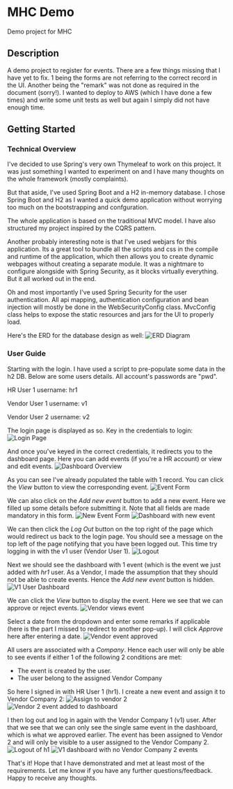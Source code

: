 
# MHC Demo

Demo project for MHC

## Description

A demo project to register for events.
There are a few things missing that I have yet to fix. 1 being the forms are not referring to the correct record in the UI. 
Another being the "remark" was not done as required in the document (sorry!).
I wanted to deploy to AWS (which I have done a few times) and write some unit tests as well but again I simply did not have enough time. 

## Getting Started

### Technical Overview
I've decided to use Spring's very own Thymeleaf to work on this project. It was just something I wanted to experiment on and I have many thoughts on the whole framework (mostly complaints). 

But that aside, I've used Spring Boot and a H2 in-memory database. I chose Spring Boot and H2 as I wanted a quick demo application without worrying too much on the bootstrapping and confguration.

The whole application is based on the traditional MVC model. I have also structured my project inspired by the CQRS pattern.

Another probably interesting note is that I've used webjars for this application. Its a great tool to bundle all the scripts and css in the compile and runtime of the application, which then 
allows you to create dynamic webpages without creating a separate module. It was a nightmare to configure alongside with Spring Security, as it blocks virtually everything. But it all worked out in the end.

Oh and most importantly I've used Spring Security for the user authentication. All api mapping, authentication configuration and bean injection will mostly be done in the WebSecurityConfig class. MvcConfig class helps to expose the static resources and jars for the UI to properly load.

Here's the ERD for the database design as well: 
![ERD Diagram](images/erd.png)

### User Guide

Starting with the login. I have used a script to pre-populate some data in the h2 DB. Below are some users details. All account's passwords are "pwd". 

HR User 1
username: hr1

Vendor User 1
username: v1

Vendor User 2
username: v2

The login page is displayed as so. Key in the credentials to login:
![Login Page](images/login.png)

And once you've keyed in the correct credentials, it redirects you to the dashboard page. Here you can add events (if you're a HR account) or view and edit events.
![Dashboard Overview](images/dashboard-1.png)

As you can see I've already populated the table with 1 record. You can click the _View_ button to view the corresponding event.
![Event Form](images/eventform-1.png)

We can also click on the _Add new event_ button to add a new event. Here we filled up some details before submitting it. Note that all fields are made mandatory in this form. 
![New Event Form](images/neweventform-1.png)
![Dashboard with new event](images/dashboard-2.png)

We can then click the _Log Out_ button on the top right of the page which would redirect us back to the login page. You should see a message on the top left of the page notifying that you have been logged out.
This time try logging in with the v1 user (Vendor User 1).
![Logout](images/v1-login.png)

Next we should see the dashboard with 1 event (which is the event we just added with _hr1_ user. As a Vendor, I made the assumption that they should not be able to create events. Hence the _Add new event_ button is hidden. 
![V1 User Dashboard](images/v1-dashboard.png)

We can click the _View_ button to display the event. Here we see that we can approve or reject events. 
![Vendor views event](images/vendorviewevent-1.png)

Select a date from the dropdown and enter some remarks if applicable (here is the part I missed to redirect to another pop-up). I will click _Approve_ here after entering a date.
![Vendor event approved](images/eventapproved.png)

All users are associated with a _Company_. Hence each user will only be able to see events if either 1 of the following 2 conditions are met:
 - The event is created by the user. 
 - The user belong to the assigned Vendor Company
 
 So here I signed in with HR User 1 (hr1). I create a new event and assign it to Vendor Company 2:
 ![Assign to vendor 2](images/assignvendor2.png)
 ![Vendor 2 event added to dashboard](images/dashboard-vendor2.png)

I then log out and log in again with the Vendor Company 1 (v1) user. After that we see that we can only see the single same event in the dashboard, which is what we approved earlier. The event has been assigned to Vendor 2 and will only be visible to a user assigned to the Vendor Company 2.
![Logout of h1](images/v1-login-1.png)
![V1 dashboard with no Vendor Company 2 events](images/v1onlyevents.png)

That's it! Hope that I have demonstrated and met at least most of the requirements. Let me know if you have any further questions/feedback. Happy to receive any thoughts.
